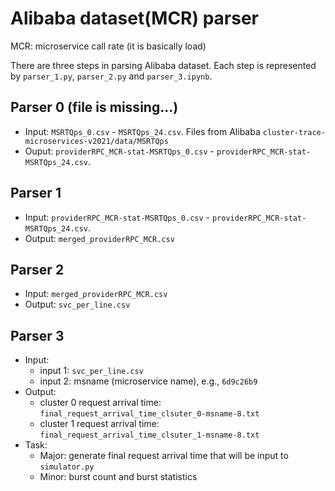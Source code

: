 # Alibaba dataset(MCR) parser
MCR: microservice call rate (it is basically load)

There are three steps in parsing Alibaba dataset. Each step is represented by `parser_1.py`, `parser_2.py` and `parser_3.ipynb`.

## Parser 0 (file is missing...)
- Input: `MSRTQps_0.csv` - `MSRTQps_24.csv`. Files from Alibaba `cluster-trace-microservices-v2021/data/MSRTQps`
- Ouput: `providerRPC_MCR-stat-MSRTQps_0.csv` - `providerRPC_MCR-stat-MSRTQps_24.csv`.

## Parser 1
- Input: `providerRPC_MCR-stat-MSRTQps_0.csv` - `providerRPC_MCR-stat-MSRTQps_24.csv`.
- Output: `merged_providerRPC_MCR.csv`

## Parser 2
- Input: `merged_providerRPC_MCR.csv`
- Output: `svc_per_line.csv`

## Parser 3
- Input: 
    - input 1: `svc_per_line.csv`
    - input 2: msname (microservice name), e.g., `6d9c26b9`
- Output: 
    - cluster 0 request arrival time: `final_request_arrival_time_clsuter_0-msname-8.txt`
    - cluster 1 request arrival time: `final_request_arrival_time_clsuter_1-msname-8.txt`
- Task:
    - Major: generate final request arrival time that will be input to `simulator.py`
    - Minor: burst count and burst statistics
